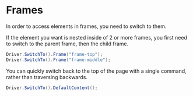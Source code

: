 # Frames

In order to access elements in frames, you need to switch to them.

If the element you want is nested inside of 2 or more frames, you first need to switch to the parent frame, then the child frame.

```csharp
Driver.SwitchTo().Frame("frame-top");
Driver.SwitchTo().Frame("frame-middle");
```

You can quickly switch back to the top of the page with a single command, rather than traversing backwards.

```csharp
Driver.SwitchTo().DefaultContent();
```
